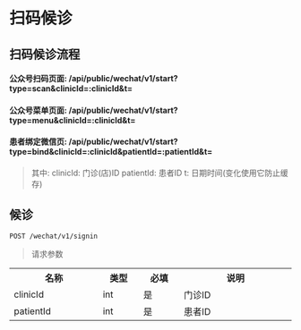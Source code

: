 # 扫码候诊

## 扫码候诊流程

#### 公众号扫码页面: /api/public/wechat/v1/start?type=scan&clinicId=:clinicId&t=
#### 公众号菜单页面: /api/public/wechat/v1/start?type=menu&clinicId=:clinicId&t=
#### 患者绑定微信页: /api/public/wechat/v1/start?type=bind&clinicId=:clinicId&patientId=:patientId&t=

>其中: clinicId: 门诊(店)ID patientId: 患者ID t: 日期时间(变化使用它防止缓存)

## 候诊

```
POST /wechat/v1/signin
```

>请求参数
<table>
    <tr>
        <th style="width:150px;">名称</th>
        <th style="width:60px;">类型</th>
        <th style="width:60px;">必填</th>
        <th style="width:200px;">说明</th>
    </tr>
    <tr>
        <td>clinicId</td>
        <td>int</td>
        <td>是</td>
        <td>门诊ID</td>
    </tr>
    <tr>
        <td>patientId</td>
        <td>int</td>
        <td>是</td>
        <td>患者ID</td>
    </tr>
</table>